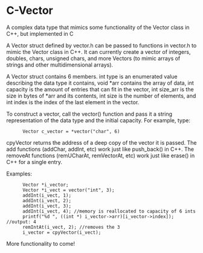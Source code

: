 C-Vector
========

A complex data type that mimics some functionality of the Vector class in C++, but implemented in C

A Vector struct defined by vector.h can be passed to functions in vector.h to mimic the Vector class in C++.
It can currently create a vector of integers, doubles, chars, unsigned chars, and more Vectors (to mimic  arrays 
of strings and other multidimensional arrays). 

A Vector struct contains 6 members. int type is an enumerated value describing the data type it contains, void *arr
contains the array of data, int capacity is the amount of entries that can fit in the vector, int size_arr is the 
size in bytes of *arr and its contents, int size is the number of elements, and int index is the index of the last
element in the vector.

To construct a vector, call the vector() function and pass it a string representation of the data type and the
initial capacity. For example, type:

          Vector c_vector = *vector("char", 6)

cpyVector returns the address of a deep copy of the vector it is passed. The add functions (addChar, addInt, etc)
work just like push_back() in C++. The removeAt functions (remUCharAt, remVectorAt, etc) work just like erase()
in C++ for a single entry. 

Examples:

          Vector *i_vector;
          Vector *i_vect = vector("int", 3);
          addInt(i_vect, 1);
          addInt(i_vect, 2);
          addInt(i_vect, 3);
          addInt(i_vect, 4); //memory is reallocated to capacity of 6 ints          
          printf("%d ", ((int *) i_vector->arr)[i_vector->index]); //output: 4
          remIntAt(i_vect, 2); //removes the 3
          i_vector = cpyVector(i_vect);
          
More functionality to come!
          


